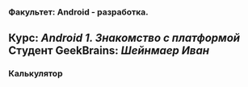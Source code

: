 ### Факультет: Android - разработка.
Курс: ***Android 1. Знакомство с платформой***
Студент GeekBrains: ***Шейнмаер Иван***
---
### Калькулятор
